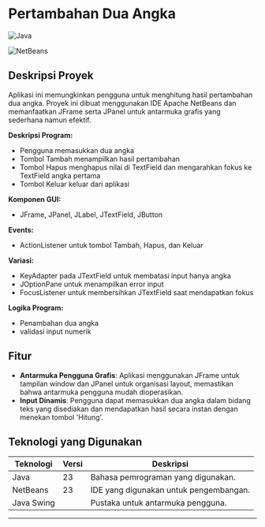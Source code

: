 
# Pertambahan Dua Angka

![Java](https://img.shields.io/badge/Java-v1.8-blue.svg)

![NetBeans](https://img.shields.io/badge/NetBeans-IDE-orange.svg)

## Deskripsi Proyek
Aplikasi ini memungkinkan pengguna untuk menghitung hasil pertambahan dua angka. Proyek ini dibuat menggunakan IDE Apache NetBeans dan memanfaatkan JFrame serta JPanel untuk antarmuka grafis yang sederhana namun efektif.

**Deskripsi Program:**
- Pengguna memasukkan dua angka
- Tombol Tambah menampilkan hasil pertambahan
- Tombol Hapus menghapus nilai di TextField dan mengarahkan fokus ke TextField angka pertama
- Tombol Keluar keluar dari aplikasi

**Komponen GUI:**
- JFrame, JPanel, JLabel, JTextField, JButton

**Events:**
- ActionListener untuk tombol Tambah, Hapus, dan Keluar

**Variasi:**
- KeyAdapter pada JTextField untuk membatasi input hanya angka
- JOptionPane untuk menampilkan error input
- FocusListener untuk membersihkan JTextField saat mendapatkan fokus

**Logika Program:**
- Penambahan dua angka
- validasi input numerik
  
## Fitur
- **Antarmuka Pengguna Grafis**: Aplikasi menggunakan JFrame untuk tampilan window dan JPanel untuk organisasi layout, memastikan bahwa antarmuka pengguna mudah dioperasikan.
- **Input Dinamis**: Pengguna dapat memasukkan dua angka dalam bidang teks yang disediakan dan mendapatkan hasil secara instan dengan menekan tombol 'Hitung'.

## Teknologi yang Digunakan
| Teknologi | Versi | Deskripsi |
|-----------|-------|-----------|
| Java      | 23   | Bahasa pemrograman yang digunakan. |
| NetBeans  | 23  | IDE yang digunakan untuk pengembangan. |
| Java Swing|       | Pustaka untuk antarmuka pengguna. |


---
